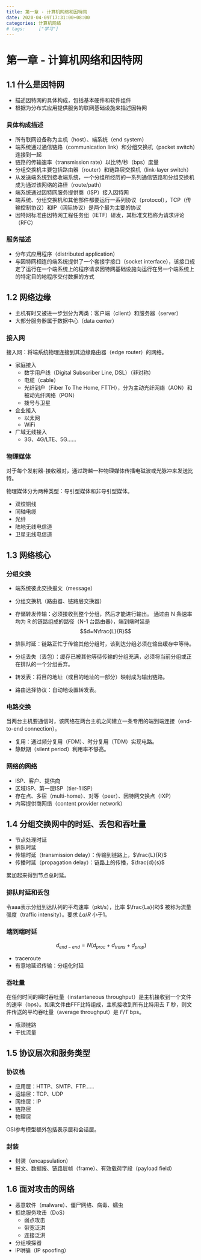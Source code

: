 ```yaml
---
title: 第一章 - 计算机网络和因特网
date: 2020-04-09T17:31:00+08:00
categories: 计算机网络
# tags:		["学习"]
---
```


# 第一章 - 计算机网络和因特网

## 1.1 什么是因特网

*   描述因特网的具体构成，包括基本硬件和软件组件
*   根据为分布式应用提供服务的联网基础设施来描述因特网

### 具体构成描述

*   所有联网设备称为主机（host）、端系统（end system）
*   端系统通过通信链路（communication link）和分组交换机（packet switch）连接到一起
*   链路的传输速率（transmission rate）以比特/秒（bps）度量
*   分组交换机主要包括路由器（router）和链路层交换机（link-layer switch）
*   从发送端系统到接收端系统，一个分组所经历的一系列通信链路和分组交换机成为通过该网络的路径（route/path）
*   端系统通过因特网服务提供商（ISP）接入因特网
*   端系统、分组交换机和其他部件都要运行一系列协议（protocol），TCP（传输控制协议）和IP（网际协议）是两个最为主要的协议
*   因特网标准由因特网工程任务组（IETF）研发，其标准文档称为请求评论（RFC）

### 服务描述

*   分布式应用程序（distributed application）
*   与因特网相连的端系统提供了一个套接字接口（socket interface），该接口规定了运行在一个端系统上的程序请求因特网基础设施向运行在另一个端系统上的特定目的地程序交付数据的方式

## 1.2 网络边缘

*   主机有时又被进一步划分为两类：客户端（client）和服务器（server）
*   大部分服务器属于数据中心（data center）

### 接入网

接入网：将端系统物理连接到其边缘路由器（edge router）的网络。

*   家庭接入
    *   数字用户线（Digital Subscriber Line, DSL）（非对称）
    *   电缆（cable）
    *   光纤到户（Fiber To The Home, FTTH），分为主动光纤网络（AON）和被动光纤网络（PON）
    *   拨号与卫星
*   企业接入
    *   以太网
    *   WiFi
*   广域无线接入
    *   3G、4G/LTE、5G……

### 物理媒体

对于每个发射器-接收器对，通过跨越一种物理媒体传播电磁波或光脉冲来发送比特。

物理媒体分为两种类型：导引型媒体和非导引型媒体。

*   双绞铜线
*   同轴电缆
*   光纤
*   陆地无线电信道
*   卫星无线电信道

## 1.3 网络核心

### 分组交换

*   端系统彼此交换报文（message）
    
*   分组交换机（路由器、链路层交换器）
    
*   存储转发传输：必须接收到整个分组，然后才能进行输出。 通过由 N 条速率均为 R 的链路组成的路径（N-1 台路由器），端到端时延是 $$d=N\frac{L}{R}$$
    
*   排队时延：链路正忙于传输其他分组时，该到达分组必须在输出缓存中等待。
    
*   分组丢失（丢包）：缓存已被其他等待传输的分组充满，必须将当前分组或正在排队的一个分组丢弃。
    
*   转发表：将目的地址（或目的地址的一部分）映射成为输出链路。
    
*   路由选择协议：自动地设置转发表。
    

### 电路交换

当两台主机要通信时，该网络在两台主机之间建立一条专用的端到端连接（end-to-end connection）。

*   复用：通过频分复用（FDM）、时分复用（TDM）实现电路。
*   静默期（silent period）利用率不够高。

### 网络的网络

*   ISP、客户、提供商
*   区域ISP、第一层ISP（tier-1 ISP）
*   存在点、多宿（multi-home）、对等（peer）、因特网交换点（IXP）
*   内容提供商网络（content provider network）

## 1.4 分组交换网中的时延、丢包和吞吐量

*   节点处理时延
*   排队时延
*   传输时延（transmission delay）：传输到链路上，$\frac{L}{R}$
*   传播时延（propagation delay）：链路上的传播，$\frac{d}{s}$

累加起来得到节点总时延。

### 排队时延和丢包

令aaa表示分组到达队列的平均速率（pkt/s），比率 $\frac{La}{R}$ 被称为流量强度（traffic intensity）。要求 $La/R$ 小于1。

### 端到端时延

$$d_{end-end} = N (d_{proc} + d_{trans} + d_{prop})$$

*   traceroute
*   有意地延迟传输：分组化时延

### 吞吐量

在任何时间的瞬时吞吐量（instantaneous throughput）是主机接收到一个文件的速率（bps）。如果文件由FFF比特组成，主机接收到所有比特用去 $T$ 秒，则文件传送的平均吞吐量（average throughput）是 $F/T$ bps。

*   瓶颈链路
*   干扰流量

## 1.5 协议层次和服务类型

### 协议栈

*   应用层：HTTP、SMTP、FTP……
*   运输层：TCP、UDP
*   网络层：IP
*   链路层
*   物理层

OSI参考模型额外包括表示层和会话层。

### 封装

*   封装（encapsulation）
*   报文、数据报、链路层帧（frame）、有效载荷字段（payload field）

## 1.6 面对攻击的网络

*   恶意软件（malware）、僵尸网络、病毒、蠕虫
*   拒绝服务攻击（DoS）
    *   弱点攻击
    *   带宽泛洪
    *   连接泛洪
*   分组嗅探器
*   IP哄骗（IP spoofing）